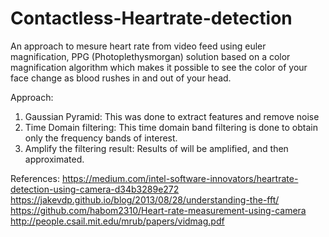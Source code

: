 # Contactless-Heartrate-detection
An approach to mesure heart rate from video feed using euler magnification, PPG (Photoplethysmorgan) solution based on a color magnification algorithm
which makes it possible to see the color of your face change as blood rushes in and out of your head.

Approach:
1. Gaussian Pyramid:
   This was done to extract features and remove noise
2. Time Domain filtering:
   This time domain band filtering is done to obtain only the frequency bands of interest.
3. Amplify the filtering result:
   Results of will be amplified, and then approximated.


References:
https://medium.com/intel-software-innovators/heartrate-detection-using-camera-d34b3289e272
https://jakevdp.github.io/blog/2013/08/28/understanding-the-fft/
https://github.com/habom2310/Heart-rate-measurement-using-camera
http://people.csail.mit.edu/mrub/papers/vidmag.pdf
   
